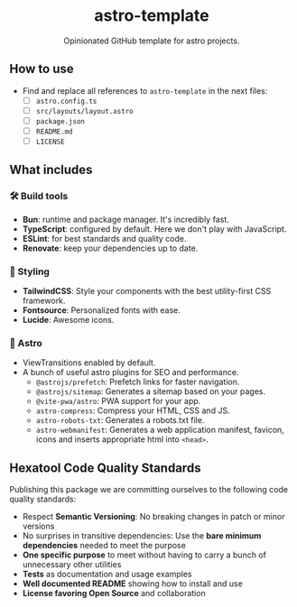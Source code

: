 <h1 align="center">
  astro-template
</h1>

<p align="center">
  Opinionated GitHub template for astro projects.
</p>

## How to use

- Find and replace all references to `astro-template` in the next files:
  - [ ] `astro.config.ts`
  - [ ] `src/layouts/layout.astro`
  - [ ] `package.json`
  - [ ] `README.md`
  - [ ] `LICENSE`

## What includes

### 🛠️ Build tools

- **Bun**: runtime and package manager. It's incredibly fast.
- **TypeScript**: configured by default. Here we don't play with JavaScript.
- **ESLint**: for best standards and quality code.
- **Renovate**: keep your dependencies up to date.

### 🎨 Styling

- **TailwindCSS**: Style your components with the best utility-first CSS framework.
- **Fontsource**: Personalized fonts with ease.
- **Lucide**: Awesome icons.

### 🚀 Astro

- ViewTransitions enabled by default.
- A bunch of useful astro plugins for SEO and performance.
  - `@astrojs/prefetch`: Prefetch links for faster navigation.
  - `@astrojs/sitemap`: Generates a sitemap based on your pages.
  - `@vite-pwa/astro`: PWA support for your app.
  - `astro-compress`: Compress your HTML, CSS and JS.
  - `astro-robots-txt`: Generates a robots.txt file.
  - `astro-webmanifest`: Generates a web application manifest, favicon, icons and inserts appropriate html into `<head>`.

## Hexatool Code Quality Standards

Publishing this package we are committing ourselves to the following code quality standards:

- Respect **Semantic Versioning**: No breaking changes in patch or minor versions
- No surprises in transitive dependencies: Use the **bare minimum dependencies** needed to meet the purpose
- **One specific purpose** to meet without having to carry a bunch of unnecessary other utilities
- **Tests** as documentation and usage examples
- **Well documented README** showing how to install and use
- **License favoring Open Source** and collaboration

